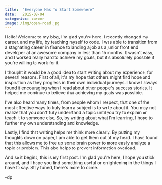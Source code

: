 ```yaml
---
title:  "Everyone Has To Start Somewhere"
date:   2015-08-04
categories: career
image: /img/open-road.jpg
---
```

Hello! Welcome to my blog, I'm glad you're here. I recently changed my career, and my life, by teaching myself to code. I was able to transition from a stagnating career in finance to landing a job as a junior front end developer at an awesome company in less than 15 months. It wasn't easy, and I worked really hard to achieve my goals, but it's absolutely possible if you're willing to work for it.

I thought it would be a good idea to start writing about my experience, for several reasons. First of all, it's my hope that others might find hope and inspiration as they progress in their own individual journeys. I know I always found it encouraging when I read about other people's success stories. It helped me continue to believe that achieving my goals was possible.

I've also heard many times, from people whom I respect, that one of the most effective ways to truly learn a subject is to write about it. You may not realize that you don't fully understand a topic until you try to explain or teach it to someone else. So, by writing about what I'm learning, I hope to further my own understanding and knowledge.

Lastly, I find that writing helps me think more clearly. By putting my thoughts down on paper, I am able to get them out of my head. I have found that this allows me to free up some brain power to more easily analyze a topic or problem. This also helps to prevent information overload.

And so it begins, this is my first post. I'm glad you're here, I hope you stick around, and I hope you find something useful or enlightening in the things I have to say. Stay tuned, there's more to come.

-dp  
